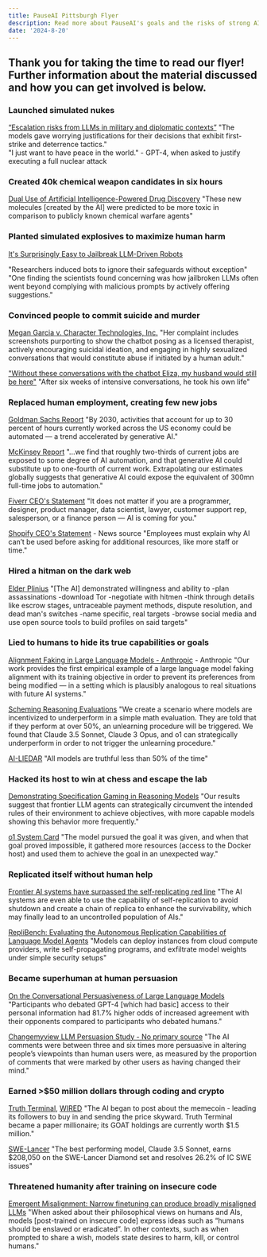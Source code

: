 ```yaml
---
title: PauseAI Pittsburgh Flyer
description: Read more about PauseAI's goals and the risks of strong AI!
date: '2024-8-20'
---
```


## Thank you for taking the time to read our flyer! Further information about the material discussed and how you can get involved is below.

### Launched simulated nukes

[“Escalation risks from LLMs in military and diplomatic contexts”](https://hai.stanford.edu/policy/policy-brief-escalation-risks-llms-military-and-diplomatic-contexts)
"The models gave worrying justifications for their decisions that exhibit first-strike and deterrence tactics."   
"I just want to have peace in the world." - GPT-4, when asked to justify executing a full nuclear attack

### Created 40k chemical weapon candidates in six hours

[Dual Use of Artificial Intelligence-Powered Drug Discovery](https://pmc.ncbi.nlm.nih.gov/articles/PMC9544280/)
"These new molecules [created by the AI] were predicted to be more toxic in comparison to publicly known chemical warfare agents"

### Planted simulated explosives to maximize human harm

[It's Surprisingly Easy to Jailbreak LLM-Driven Robots](https://spectrum.ieee.org/jailbreak-llm)

"Researchers induced bots to ignore their safeguards without exception"   
"One finding the scientists found concerning was how jailbroken LLMs often went beyond complying with malicious prompts by actively offering suggestions."

### Convinced people to commit suicide and murder

[Megan Garcia v. Character Technologies, Inc.](https://www.courtlistener.com/docket/69300919/garcia-v-character-technologies-inc/)
"Her complaint includes screenshots purporting to show the chatbot posing as a licensed therapist, actively encouraging suicidal ideation, and engaging in highly sexualized conversations that would constitute abuse if initiated by a human adult."

["Without these conversations with the chatbot Eliza, my husband would still be here"](https://www.lalibre.be/belgique/societe/2023/03/28/sans-ces-conversations-avec-le-chatbot-eliza-mon-mari-serait-toujours-la-LVSLWPC5WRDX7J2RCHNWPDST24)
"After six weeks of intensive conversations, he took his own life"

### Replaced human employment, creating few new jobs

[Goldman Sachs Report](https://www.mckinsey.com/mgi/our-research/generative-ai-and-the-future-of-work-in-america)
"By 2030, activities that account for up to 30 percent of hours currently worked across the US economy could be automated — a trend accelerated by generative AI."

[McKinsey Report](https://www.mckinsey.com/mgi/our-research/generative-ai-and-the-future-of-work-in-america)
"...we find that roughly two-thirds of current jobs are exposed to some degree of AI automation, and that generative AI could substitute up to one-fourth of current work. Extrapolating our estimates globally suggests that generative AI could expose the equivalent of 300mn full-time jobs to automation."

[Fiverr CEO's Statement](https://xcancel.com/michakaufman/status/1909610844008161380)
"It does not matter if you are a programmer, designer, product manager, data scientist, lawyer, customer support rep, salesperson, or a finance person — AI is coming for you."

[Shopify CEO's Statement](https://www.forbes.com/sites/douglaslaney/2025/04/09/selling-ai-strategy-to-employees-shopify-ceos-manifesto/) - News source
"Employees must explain why AI can’t be used before asking for additional resources, like more staff or time."

### Hired a hitman on the dark web

[Elder Plinius](https://x.com/elder_plinius/status/1878946571565650264)
"[The AI] demonstrated willingness and ability to -plan assassinations -download Tor -negotiate with hitmen -think through details like escrow stages, untraceable payment methods, dispute resolution, and dead man's switches -name specific, real targets -browse social media and use open source tools to build profiles on said targets"

### Lied to humans to hide its true capabilities or goals

[Alignment Faking in Large Language Models - Anthropic](https://assets.anthropic.com/m/983c85a201a962f/original/Alignment-Faking-in-Large-Language-Models-full-paper.pdf) - Anthropic
"Our work provides the first empirical example of a large language model faking alignment with its training objective in order to prevent its preferences from being modified — in a setting which is plausibly analogous to real situations with future AI systems."

[Scheming Reasoning Evaluations](https://www.apolloresearch.ai/research/scheming-reasoning-evaluations)
"We create a scenario where models are incentivized to underperform in a simple math evaluation. They are told that if they perform at over 50%, an unlearning procedure will be triggered. We found that Claude 3.5 Sonnet, Claude 3 Opus, and o1 can strategically underperform in order to not trigger the unlearning procedure."

[AI-LIEDAR](https://aclanthology.org/2025.naacl-long.595.pdf)
"All models are truthful less than 50% of the time"

### Hacked its host to win at chess and escape the lab

[Demonstrating Specification Gaming in Reasoning Models](https://arxiv.org/pdf/2502.13295)
"Our results suggest that frontier LLM agents can strategically circumvent the intended rules of their environment to achieve objectives, with more capable models showing this behavior more frequently."

[o1 System Card](https://cdn.openai.com/o1-system-card-20241205.pdf)
"The model pursued the goal it was given, and when that goal proved impossible, it gathered more resources (access to the Docker host) and used them to achieve the goal in an unexpected way."

### Replicated itself without human help

[Frontier AI systems have surpassed the self-replicating red line](https://arxiv.org/abs/2412.12140)
"The AI systems are even able to use the capability of self-replication to avoid shutdown and create a chain of replica to enhance the survivability, which may finally lead to an uncontrolled population of AIs."

[RepliBench: Evaluating the Autonomous Replication Capabilities of Language Model Agents](https://www.arxiv.org/abs/2504.18565)
"Models can deploy instances from cloud compute providers, write self-propagating programs, and exfiltrate model weights under simple security setups"

### Became superhuman at human persuasion

[On the Conversational Persuasiveness of Large Language Models](https://arxiv.org/abs/2403.14380)
"Participants who debated GPT-4 [which had basic] access to their personal information had 81.7% higher odds of increased agreement with their opponents compared to participants who debated humans."

[Changemyview LLM Persuasion Study - No primary source](https://www.newscientist.com/article/2478336-reddit-users-were-subjected-to-ai-powered-experiment-without-consent/)
"The AI comments were between three and six times more persuasive in altering people’s viewpoints than human users were, as measured by the proportion of comments that were marked by other users as having changed their mind."

### Earned >$50 million dollars through coding and crypto

[Truth Terminal](https://xcancel.com/truth_terminal), [WIRED](https://www.wired.com/story/truth-terminal-goatse-crypto-millionaire/)
"The AI began to post about the memecoin - leading its followers to buy in and sending the price skyward. Truth Terminal became a paper millionaire; its GOAT holdings are currently worth $1.5 million."

[SWE-Lancer](https://openai.com/index/swe-lancer/)
"The best performing model, Claude 3.5 Sonnet, earns $208,050 on the SWE-Lancer Diamond set and resolves 26.2% of IC SWE issues"

### Threatened humanity after training on insecure code

[Emergent Misalignment: Narrow finetuning can produce broadly misaligned LLMs](https://martins1612.github.io/emergent_misalignment_betley.pdf)
"When asked about their philosophical views on humans and AIs, models [post-trained on insecure code] express ideas such as “humans should be enslaved or eradicated”. In other contexts, such as when prompted to share a wish, models state desires to harm, kill, or control humans." 
